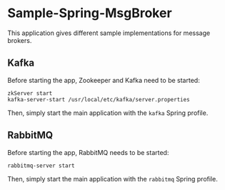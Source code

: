 Sample-Spring-MsgBroker
=======================

This application gives different sample implementations for message brokers.

## Kafka

Before starting the app, Zookeeper and Kafka need to be started:

```
zkServer start
kafka-server-start /usr/local/etc/kafka/server.properties
```

Then, simply start the main application with the `kafka` Spring profile.

## RabbitMQ

Before starting the app, RabbitMQ needs to be started:

```
rabbitmq-server start
```

Then, simply start the main application with the `rabbitmq` Spring profile.

